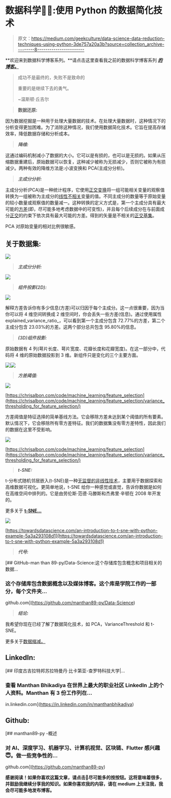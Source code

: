 # 数据科学👨‍💻:使用 Python 的数据简化技术

> 原文：<https://medium.com/geekculture/data-science-data-reduction-techniques-using-python-3de757a20a3b?source=collection_archive---------8----------------------->

**欢迎来到数据科学博客系列。**请点击这里查看我之前的数据科学博客系列 [***的博客。***](https://manthan-bhikadiya.medium.com/)

> 成功不是最终的，失败不是致命的
> 
> 重要的是继续下去的勇气。
> 
> ~温斯顿·丘吉尔

> **数据还原:**

因为数据挖掘是一种用于处理大量数据的技术。在处理大量数据时，这种情况下的分析变得更加困难。为了消除这种情况，我们使用数据简化技术。它旨在提高存储效率，降低数据存储和分析成本。

> ***降维:***

这通过编码机制减小了数据的大小。它可以是有损的，也可以是无损的。如果从压缩数据重建后，原始数据可以恢复，这种减少被称为无损减少，否则它被称为有损减少。两种有效的降维方法是:小波变换和 PCA(主成分分析)。

> ***主成分分析:***

主成分分析(PCA)是一种统计程序，它使用[正交变换](https://en.wikipedia.org/wiki/Orthogonal_transformation)将一组可能相关变量的观察值转换为一组被称为主成分的[线性不相关](https://en.wikipedia.org/wiki/Correlation_and_dependence)变量的值。不同主成分的数量等于原始变量的较小数量或观察值的数量减一。这种转换的定义方式是，第一个主成分具有最大可能的[方差](https://en.wikipedia.org/wiki/Variance)(即，尽可能多地考虑数据中的可变性)，并且每个后续成分在与前面成分[正交](https://en.wikipedia.org/wiki/Orthogonal)的约束下依次具有最大可能的方差。得到的矢量是不相关的[正交基集](https://en.wikipedia.org/wiki/Orthogonal_basis_set)。

PCA 对原始变量的相对比例很敏感。

## **关于数据集:**

![](img/1aec9626b3d9983983e7fc035fa3cb68.png)

> ***主成分分析:***

![](img/26e0f501af49884074c3b9fc7fd4a1de.png)

> ***组件投影(2D):***

![](img/b71b94a5f80336ab7c2b7f1da6b20aad.png)

解释方差告诉你有多少信息(方差)可以归因于每个主成分。这一点很重要，因为当你可以将 4 维空间转换成 2 维空间时，你会丢失一些方差(信息)。通过使用属性 explained_variance_ratio_，可以看到第一个主成分包含 72.77%的方差，第二个主成分包含 23.03%的方差。这两个部分总共包含 95.80%的信息。

> ***(3D)组件投影:***

原始数据有 4 列(萼片长度、萼片宽度、花瓣长度和花瓣宽度)。在这一部分中，代码将 4 维的原始数据投影到 3 维。新组件只是变化的三个主要方面。

![](img/c89b60f0ce4697f6c6693a836c5afc89.png)![](img/76bbc7d976b3325006ff485e9b35dfef.png)

> ***方差阈值:***

![](img/597abdd138593c9c1158707ca0fb9200.png)

[https://chrisalbon.com/code/machine_learning/feature_selection](https://chrisalbon.com/code/machine_learning/feature_selection/variance_thresholding_for_feature_selection/)

方差阈值是特征选择的简单基线方法。它会移除方差未达到某个阈值的所有要素。默认情况下，它会移除所有零方差特征。我们的数据集没有零方差特性，因此我们的数据在这里不受影响。

![](img/7c50a85173eefed53ee820572cc232d6.png)

[https://chrisalbon.com/code/machine_learning/feature_selection](https://chrisalbon.com/code/machine_learning/feature_selection/variance_thresholding_for_feature_selection/)

> ***t-SNE:***

t-分布式随机邻居嵌入(t-SNE)是一种[无监督的非线性技术](https://blogs.sas.com/content/subconsciousmusings/2017/04/12/machine-learning-algorithm-use/)，主要用于数据探索和高维数据可视化。更简单地说，t-SNE 给你一种感觉或直觉，告诉你数据是如何在高维空间中排列的。它是由劳伦斯·范德·马滕斯和杰弗里·辛顿在 2008 年开发的。

更多关于 [**t-SNE…**](https://distill.pub/2016/misread-tsne/)

![](img/d1777f2c986d6386f39111bd7d5175f9.png)

[https://towardsdatascience.com/an-introduction-to-t-sne-with-python-example-5a3a293108d1](https://towardsdatascience.com/an-introduction-to-t-sne-with-python-example-5a3a293108d1)

> ***代号:***

[](https://github.com/manthan89-py/Data-Science) [## GitHub-man than 89-py/Data-Science:这个存储库包含概念和项目相关的数据…

### 这个存储库包含数据概念以及媒体博客。这个库是学院工作的一部分，每个文件夹…

github.com](https://github.com/manthan89-py/Data-Science) 

> ***结论:***

我希望你现在已经了解了数据简化技术，如 PCA，VarianceThreshold 和 t-SNE。

更多关于[数据缩减。](https://www.geeksforgeeks.org/data-reduction-in-data-mining/)

## LinkedIn:

[](https://in.linkedin.com/in/manthanbhikadiya) [## 印度古吉拉特邦苏拉特曼丹·比卡第亚-查罗特科技大学|…

### 查看 Manthan Bhikadiya 在世界上最大的职业社区 LinkedIn 上的个人资料。Manthan 有 3 份工作列在…

in.linkedin.com](https://in.linkedin.com/in/manthanbhikadiya) 

## Github:

[](https://github.com/manthan89-py) [## manthan89-py -概述

### 对 AI、深度学习、机器学习、计算机视觉、区块链、Flutter 感兴趣😇。做一些竞争性的…

github.com](https://github.com/manthan89-py) 

**感谢阅读！如果你喜欢这篇文章，请点击**👏**尽可能多的按按钮。这将意味着很多，并鼓励我继续分享我的知识。如果你喜欢我的内容，请在 medium 上关注我，我会尽可能多地发布博客。**